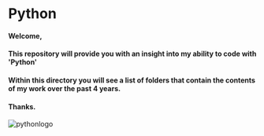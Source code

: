 # Python

#### Welcome,

#### This repository will provide you with an insight into my ability to code with 'Python'

#### Within this directory you will see a list of folders that contain the contents of my work over the past 4 years.

#### Thanks.

![pythonlogo](https://user-images.githubusercontent.com/36043248/60594000-e476e680-9d9b-11e9-9f09-6aabdfbfee4c.jpg)

